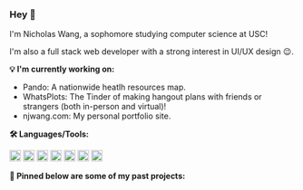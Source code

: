 ### Hey 👋

<!--
**nicholaswang610/nicholaswang610** is a ✨ _special_ ✨ repository because its `README.md` (this file) appears on your GitHub profile.
-->

I'm Nicholas Wang, a sophomore studying computer science at USC!  

I'm also a full stack web developer with a strong interest in UI/UX design :wink:.

**:bulb: I'm currently working on:**

- Pando: A nationwide heatlh resources map.
- WhatsPlots: The Tinder of making hangout plans with friends or strangers (both in-person and virtual)!
- njwang.com: My personal portfolio site.


**:hammer_and_wrench: Languages/Tools:**

<code><img height="20" src="https://user-images.githubusercontent.com/21328729/102746283-d2339400-4312-11eb-9ba2-eefa90abe50f.png"></code>
<code><img height="20" src="https://user-images.githubusercontent.com/21328729/102746433-23438800-4313-11eb-9bee-92d736b89487.png"></code>
<code><img height="20" src="https://user-images.githubusercontent.com/21328729/102746456-2fc7e080-4313-11eb-9e81-8e5ef58fee4a.png"></code>
<code><img height="20" src="https://user-images.githubusercontent.com/21328729/102746493-43734700-4313-11eb-9103-cc951ab09443.png"></code>
<code><img height="20" src="https://user-images.githubusercontent.com/21328729/102746556-5b4acb00-4313-11eb-85c1-a9e38f144604.png"></code>
<code><img height="20" src="https://user-images.githubusercontent.com/21328729/102746575-656cc980-4313-11eb-8d8c-1eab9987d97e.png"></code>
<code><img height="20" src="https://user-images.githubusercontent.com/21328729/102746828-e62bc580-4313-11eb-82f5-92ba6593f382.png"></code>


**:round_pushpin: Pinned below are some of my past projects:**
